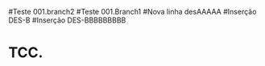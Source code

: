 #Teste 001.branch2
#Teste 001.Branch1
#Nova linha desAAAAA
#Inserção DES-B
#Inserção DES-BBBBBBBBB
# TCC.

